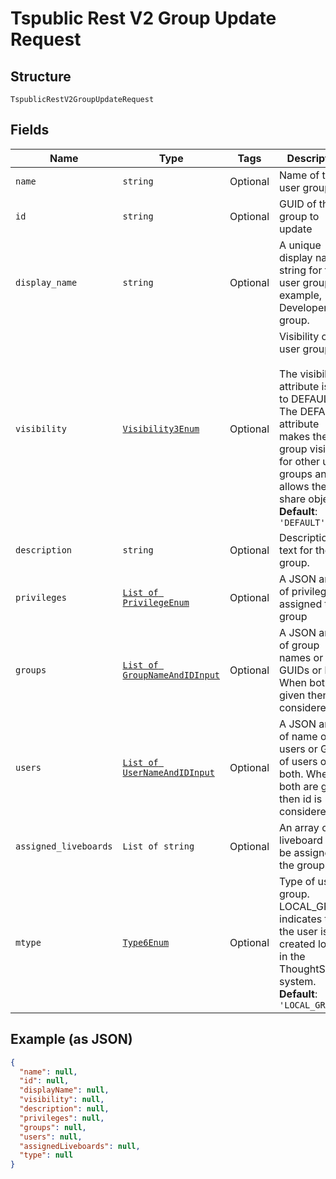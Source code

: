 
# Tspublic Rest V2 Group Update Request

## Structure

`TspublicRestV2GroupUpdateRequest`

## Fields

| Name | Type | Tags | Description |
|  --- | --- | --- | --- |
| `name` | `string` | Optional | Name of the user group |
| `id` | `string` | Optional | GUID of the group to update |
| `display_name` | `string` | Optional | A unique display name string for the user group, for example, Developer group. |
| `visibility` | [`Visibility3Enum`](../../doc/models/visibility-3-enum.md) | Optional | Visibility of the user group.<br><br>The visibility attribute is set to DEFAULT. The DEFAULT attribute makes the user group visible for other user groups and allows them to share objects.<br>**Default**: `'DEFAULT'` |
| `description` | `string` | Optional | Description text for the group. |
| `privileges` | [`List of PrivilegeEnum`](../../doc/models/privilege-enum.md) | Optional | A JSON array of privileges assigned to the group |
| `groups` | [`List of GroupNameAndIDInput`](../../doc/models/group-name-and-id-input.md) | Optional | A JSON array of group names or GUIDs or both. When both are given then id is considered |
| `users` | [`List of UserNameAndIDInput`](../../doc/models/user-name-and-id-input.md) | Optional | A JSON array of name of users or GUIDs of users or both. When both are given then id is considered |
| `assigned_liveboards` | `List of string` | Optional | An array of liveboard ids to be assigned to the group. |
| `mtype` | [`Type6Enum`](../../doc/models/type-6-enum.md) | Optional | Type of user group. LOCAL_GROUP indicates that the user is created locally in the ThoughtSpot system.<br>**Default**: `'LOCAL_GROUP'` |

## Example (as JSON)

```json
{
  "name": null,
  "id": null,
  "displayName": null,
  "visibility": null,
  "description": null,
  "privileges": null,
  "groups": null,
  "users": null,
  "assignedLiveboards": null,
  "type": null
}
```

